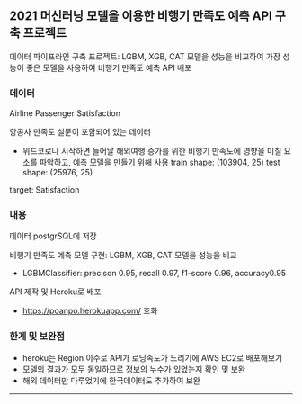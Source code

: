 ## 2021 머신러닝 모델을 이용한 비행기 만족도 예측 API 구축 프로젝트
데이터 파이프라인 구축 프로젝트: LGBM, XGB, CAT 모델을 성능을 비교하여 가장 성능이 좋은 모델을 사용하여 비행기 만족도 예측 API 배포
### 데이터
Airline Passenger Satisfaction

항공사 만족도 설문이 포함되어 있는 데이터
- 위드코로나 시작하면 늘어날 해외여행 증가를 위한 비행기 만족도에 영향을 미칠 요소를 파악하고, 예측 모델을 만들기 위해 사용
train shape: (103904, 25) test shape:  (25976, 25)

target: Satisfaction

### 내용
데이터 postgrSQL에 저장

비행기 만족도 예측 모델 구현: LGBM, XGB, CAT 모델을 성능을 비교

- LGBMClassifier: precison 0.95, recall 0.97, f1-score 0.96, accuracy0.95

API 제작 및 Heroku로 배포  
- https://poanpo.herokuapp.com/
호화
### 한계 및 보완점
- heroku는 Region 이수로 API가 로딩속도가 느리기에 AWS EC2로 배포해보기
- 모델의 결과가 모두 동일하므로 정보의 누수가 있었는지 확인 및 보완
- 해외 데이터만 다루었기에 한국데이터도 추가하여 보완
___
